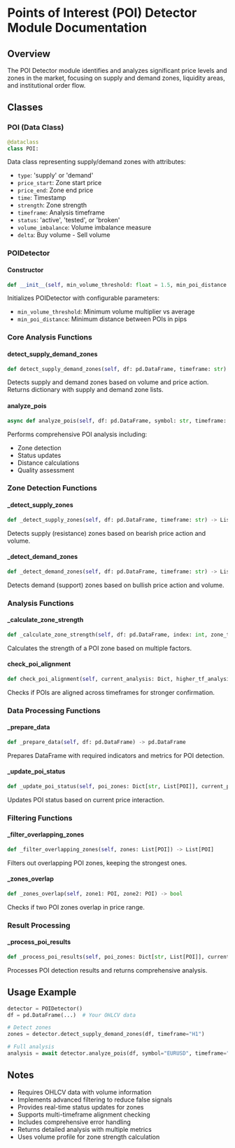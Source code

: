 # Points of Interest (POI) Detector Module Documentation

## Overview
The POI Detector module identifies and analyzes significant price levels and zones in the market, focusing on supply and demand zones, liquidity areas, and institutional order flow.

## Classes

### POI (Data Class)
```python
@dataclass
class POI:
```
Data class representing supply/demand zones with attributes:
- `type`: 'supply' or 'demand'
- `price_start`: Zone start price
- `price_end`: Zone end price
- `time`: Timestamp
- `strength`: Zone strength
- `timeframe`: Analysis timeframe
- `status`: 'active', 'tested', or 'broken'
- `volume_imbalance`: Volume imbalance measure
- `delta`: Buy volume - Sell volume

### POIDetector

#### Constructor
```python
def __init__(self, min_volume_threshold: float = 1.5, min_poi_distance: float = 10)
```
Initializes POIDetector with configurable parameters:
- `min_volume_threshold`: Minimum volume multiplier vs average
- `min_poi_distance`: Minimum distance between POIs in pips

### Core Analysis Functions

#### detect_supply_demand_zones
```python
def detect_supply_demand_zones(self, df: pd.DataFrame, timeframe: str) -> Dict[str, List[POI]]
```
Detects supply and demand zones based on volume and price action. Returns dictionary with supply and demand zone lists.

#### analyze_pois
```python
async def analyze_pois(self, df: pd.DataFrame, symbol: str, timeframe: str) -> Dict
```
Performs comprehensive POI analysis including:
- Zone detection
- Status updates
- Distance calculations
- Quality assessment

### Zone Detection Functions

#### _detect_supply_zones
```python
def _detect_supply_zones(self, df: pd.DataFrame, timeframe: str) -> List[POI]
```
Detects supply (resistance) zones based on bearish price action and volume.

#### _detect_demand_zones
```python
def _detect_demand_zones(self, df: pd.DataFrame, timeframe: str) -> List[POI]
```
Detects demand (support) zones based on bullish price action and volume.

### Analysis Functions

#### _calculate_zone_strength
```python
def _calculate_zone_strength(self, df: pd.DataFrame, index: int, zone_type: str, zone_high: float, zone_low: float, volume_ratio: float) -> float
```
Calculates the strength of a POI zone based on multiple factors.

#### check_poi_alignment
```python
def check_poi_alignment(self, current_analysis: Dict, higher_tf_analysis: Dict, current_price: float, atr: Optional[float] = None) -> bool
```
Checks if POIs are aligned across timeframes for stronger confirmation.

### Data Processing Functions

#### _prepare_data
```python
def _prepare_data(self, df: pd.DataFrame) -> pd.DataFrame
```
Prepares DataFrame with required indicators and metrics for POI detection.

#### _update_poi_status
```python
def _update_poi_status(self, poi_zones: Dict[str, List[POI]], current_price: float)
```
Updates POI status based on current price interaction.

### Filtering Functions

#### _filter_overlapping_zones
```python
def _filter_overlapping_zones(self, zones: List[POI]) -> List[POI]
```
Filters out overlapping POI zones, keeping the strongest ones.

#### _zones_overlap
```python
def _zones_overlap(self, zone1: POI, zone2: POI) -> bool
```
Checks if two POI zones overlap in price range.

### Result Processing

#### _process_poi_results
```python
def _process_poi_results(self, poi_zones: Dict[str, List[POI]], current_price: float) -> Dict
```
Processes POI detection results and returns comprehensive analysis.

## Usage Example
```python
detector = POIDetector()
df = pd.DataFrame(...)  # Your OHLCV data

# Detect zones
zones = detector.detect_supply_demand_zones(df, timeframe="H1")

# Full analysis
analysis = await detector.analyze_pois(df, symbol="EURUSD", timeframe="H1")
```

## Notes
- Requires OHLCV data with volume information
- Implements advanced filtering to reduce false signals
- Provides real-time status updates for zones
- Supports multi-timeframe alignment checking
- Includes comprehensive error handling
- Returns detailed analysis with multiple metrics
- Uses volume profile for zone strength calculation 